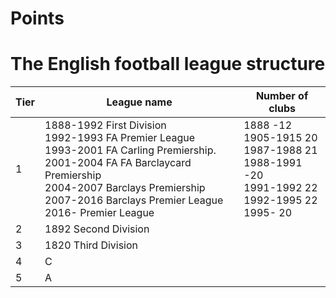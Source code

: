 # Points



# The English football league structure

| Tier    | League name | Number of clubs | 
| -------- | ------- | ------- |
| 1  | 1888-1992 First Division</br>1992-1993 FA Premier League </br>1993-2001 FA Carling Premiership.</br>2001-2004 FA  FA Barclaycard Premiership</br> 2004-2007 Barclays Premiership</br>2007-2016 Barclays Premier League</br>  2016- Premier League |  1888 -12</br> 1905-1915 20</br>1987-1988 21</br> 1988-1991 -20 </br> 1991-1992 22 </br>  1992-1995 22</br> 1995- 20 | 
| 2 | 1892 Second Division | | 
| 3 | 1820 Third Division | | 
| 4 | C | | 
| 5 | A | | 
